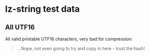 # lz-string test data

## All UTF16

All valid printable UTF16 characters, very bad for compression:

> ...Nope, not even going to try and copy in here - trust the hash!
